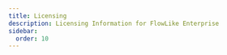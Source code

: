 ```yaml
---
title: Licensing
description: Licensing Information for FlowLike Enterprise
sidebar:
  order: 10
---
```

